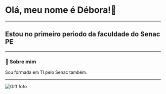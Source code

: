 # Olá, meu nome é Débora!🩷
------------------
## Estou no primeiro periodo da faculdade do Senac PE 
------------------
### 🌻 Sobre mim 

Sou formada em TI pelo Senac também. 

------------------

![Giff fofo ](https://c.tenor.com/R74gdS_SrRYAAAAC/tenor.gif)



